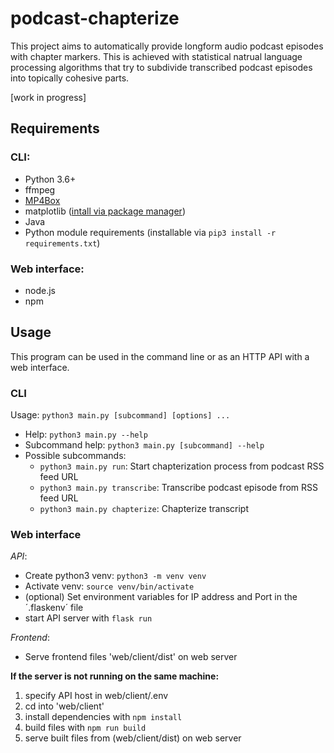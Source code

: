 # podcast-chapterize 

This project aims to automatically provide longform audio podcast episodes with chapter markers. This is achieved with statistical natrual language processing algorithms that try to subdivide transcribed podcast episodes into topically cohesive parts.

[work in progress]

## Requirements
### CLI:
* Python 3.6+
* ffmpeg
* [MP4Box](https://gpac.wp.imt.fr/2015/07/29/gpac-build-mp4box-only-all-platforms/)
* matplotlib ([intall via package manager](https://matplotlib.org/3.1.1/users/installing.html#linux-using-your-package-manager))
* Java
* Python module requirements (installable via `pip3 install -r requirements.txt`)

### Web interface:
* node.js
* npm

## Usage
This program can be used in the command line or as an HTTP API with a web interface.

### CLI
Usage: `python3 main.py [subcommand] [options] ...`

* Help: `python3 main.py --help`
* Subcommand help: `python3 main.py [subcommand] --help`
* Possible subcommands:
    * `python3 main.py run`: Start chapterization process from podcast RSS feed URL
    * `python3 main.py transcribe`: Transcribe podcast episode from RSS feed URL
    * `python3 main.py chapterize`: Chapterize transcript

### Web interface

_API_:

* Create python3 venv: `python3 -m venv venv`
* Activate venv: `source venv/bin/activate`
* (optional) Set environment variables for IP address and Port in the ´.flaskenv´ file
* start API server with `flask run`

_Frontend_:

* Serve frontend files 'web/client/dist' on web server


__If the server is not running on the same machine:__

1. specify API host in web/client/.env
2. cd into 'web/client'
3. install dependencies with `npm install`
4. build files with `npm run build`
5. serve built files from (web/client/dist) on web server

